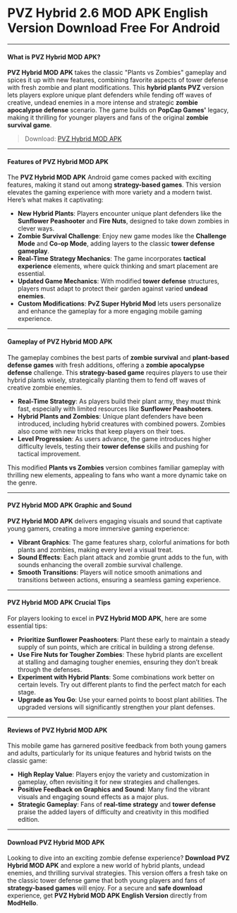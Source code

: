 # PVZ Hybrid 2.6 MOD APK English Version Download Free For Android

---

#### What is PVZ Hybrid MOD APK?

**PVZ Hybrid MOD APK** takes the classic "Plants vs Zombies" gameplay and spices it up with new features, combining favorite aspects of tower defense with fresh zombie and plant modifications. This **hybrid plants PVZ** version lets players explore unique plant defenders while fending off waves of creative, undead enemies in a more intense and strategic **zombie apocalypse defense** scenario. The game builds on **PopCap Games'** legacy, making it thrilling for younger players and fans of the original **zombie survival game**.

>Download: [PVZ Hybrid MOD APK](https://s.net.vn/pvz-hybrid-mod-apk)

---

#### Features of PVZ Hybrid MOD APK

The **PVZ Hybrid MOD APK** Android game comes packed with exciting features, making it stand out among **strategy-based games**. This version elevates the gaming experience with more variety and a modern twist. Here’s what makes it captivating:

- **New Hybrid Plants**: Players encounter unique plant defenders like the **Sunflower Peashooter** and **Fire Nuts**, designed to take down zombies in clever ways.
- **Zombie Survival Challenge**: Enjoy new game modes like the **Challenge Mode** and **Co-op Mode**, adding layers to the classic **tower defense gameplay**.
- **Real-Time Strategy Mechanics**: The game incorporates **tactical experience** elements, where quick thinking and smart placement are essential.
- **Updated Game Mechanics**: With modified **tower defense** structures, players must adapt to protect their garden against varied **undead enemies**.
- **Custom Modifications**: **PvZ Super Hybrid Mod** lets users personalize and enhance the gameplay for a more engaging mobile gaming experience.

---

#### Gameplay of PVZ Hybrid MOD APK

The gameplay combines the best parts of **zombie survival** and **plant-based defense games** with fresh additions, offering a **zombie apocalypse defense** challenge. This **strategy-based game** requires players to use their hybrid plants wisely, strategically planting them to fend off waves of creative zombie enemies. 

- **Real-Time Strategy**: As players build their plant army, they must think fast, especially with limited resources like **Sunflower Peashooters**.
- **Hybrid Plants and Zombies**: Unique plant defenders have been introduced, including hybrid creatures with combined powers. Zombies also come with new tricks that keep players on their toes.
- **Level Progression**: As users advance, the game introduces higher difficulty levels, testing their **tower defense** skills and pushing for tactical improvement.

This modified **Plants vs Zombies** version combines familiar gameplay with thrilling new elements, appealing to fans who want a more dynamic take on the genre.

---

#### PVZ Hybrid MOD APK Graphic and Sound

**PVZ Hybrid MOD APK** delivers engaging visuals and sound that captivate young gamers, creating a more immersive gaming experience:

- **Vibrant Graphics**: The game features sharp, colorful animations for both plants and zombies, making every level a visual treat.
- **Sound Effects**: Each plant attack and zombie grunt adds to the fun, with sounds enhancing the overall zombie survival challenge.
- **Smooth Transitions**: Players will notice smooth animations and transitions between actions, ensuring a seamless gaming experience.

---

#### PVZ Hybrid MOD APK Crucial Tips

For players looking to excel in **PVZ Hybrid MOD APK**, here are some essential tips:

- **Prioritize Sunflower Peashooters**: Plant these early to maintain a steady supply of sun points, which are critical in building a strong defense.
- **Use Fire Nuts for Tougher Zombies**: These hybrid plants are excellent at stalling and damaging tougher enemies, ensuring they don’t break through the defenses.
- **Experiment with Hybrid Plants**: Some combinations work better on certain levels. Try out different plants to find the perfect match for each stage.
- **Upgrade as You Go**: Use your earned points to boost plant abilities. The upgraded versions will significantly strengthen your plant defenses.

---

#### Reviews of PVZ Hybrid MOD APK

This mobile game has garnered positive feedback from both young gamers and adults, particularly for its unique features and hybrid twists on the classic game:

- **High Replay Value**: Players enjoy the variety and customization in gameplay, often revisiting it for new strategies and challenges.
- **Positive Feedback on Graphics and Sound**: Many find the vibrant visuals and engaging sound effects as a major plus.
- **Strategic Gameplay**: Fans of **real-time strategy** and **tower defense** praise the added layers of difficulty and creativity in this modified edition.

---

#### Download PVZ Hybrid MOD APK

Looking to dive into an exciting zombie defense experience? **Download PVZ Hybrid MOD APK** and explore a new world of hybrid plants, undead enemies, and thrilling survival strategies. This version offers a fresh take on the classic tower defense game that both young players and fans of **strategy-based games** will enjoy. For a secure and **safe download** experience, get **PVZ Hybrid MOD APK English Version** directly from **ModHello**.

